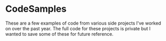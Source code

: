 # CodeSamples

These are a few examples of code from various side projects I've worked on over the past year. The full code for these projects is private but I wanted to save some of these for future reference.
